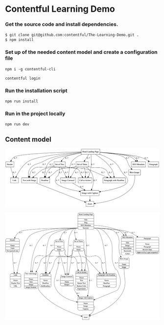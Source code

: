 # Contentful Learning Demo

### Get the source code and install dependencies.

```
$ git clone git@github.com:contentful/The-Learning-Demo.git .
$ npm install
```

### Set up of the needed content model and create a configuration file

```
npm i -g contentful-cli
```

```
contentful login
```

### Run the installation script

```
npm run install
```
### Run in the project locally

```
npm run dev
```

## Content model

![Content model simple](./winning-demo-content-model-simple.png)

![Content model full](./winning-demo-content-model.png)
